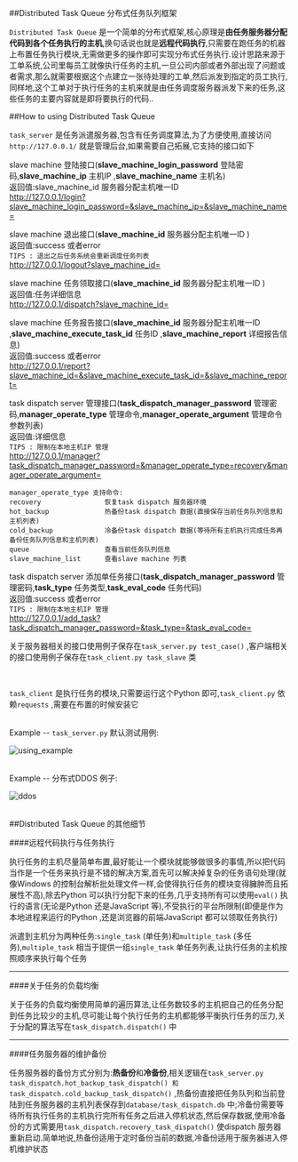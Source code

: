 
##Distributed Task Queue 分布式任务队列框架

  `Distributed Task Queue` 是一个简单的分布式框架,核心原理是**由任务服务器分配代码到各个任务执行的主机**,换句话说也就是**远程代码执行**,只需要在跑任务的机器上布置任务执行模块,无需做更多的操作即可实现分布式任务执行.设计思路来源于工单系统,公司里每员工就像执行任务的主机,一旦公司内部或者外部出现了问题或者需求,那么就需要根据这个点建立一张待处理的工单,然后派发到指定的员工执行,同样地,这个工单对于执行任务的主机来就是由任务调度服务器派发下来的任务,这些任务的主要内容就是即将要执行的代码..
  
##How to using Distributed Task Queue 

  `task_server` 是任务派遣服务器,包含有任务调度算法,为了方便使用,直接访问`http://127.0.0.1/` 就是管理后台,如果需要自己拓展,它支持的接口如下<br/>
  
  slave machine 登陆接口(**slave_machine_login_password** 登陆密码,**slave_machine_ip** 主机IP ,**slave_machine_name** 主机名)<br/>
  返回值:slave_machine_id 服务器分配主机唯一ID <br/>
    http://127.0.0.1/login?slave_machine_login_password=&slave_machine_ip=&slave_machine_name=
  
  slave machine 退出接口(**slave_machine_id** 服务器分配主机唯一ID )<br/>
  返回值:success 或者error <br/>
  `TIPS : 退出之后任务系统会重新调度任务列表`<br/>
    http://127.0.0.1/logout?slave_machine_id=
  
  slave machine 任务领取接口(**slave_machine_id** 服务器分配主机唯一ID )<br/>
  返回值:任务详细信息<br/>
    http://127.0.0.1/dispatch?slave_machine_id=
  
  slave machine 任务报告接口(**slave_machine_id** 服务器分配主机唯一ID ,**slave_machine_execute_task_id** 任务ID ,**slave_machine_report** 详细报告信息)<br/>
  返回值:success 或者error <br/>
    http://127.0.0.1/report?slave_machine_id=&slave_machine_execute_task_id=&slave_machine_report=
    
  task dispatch server 管理接口(**task_dispatch_manager_password** 管理密码,**manager_operate_type** 管理命令,**manager_operate_argument** 管理命令参数列表)<br/>
  返回值:详细信息<br/>
  `TIPS : 限制在本地主机IP 管理`<br/>
    http://127.0.0.1/manager?task_dispatch_manager_password=&manager_operate_type=recovery&manager_operate_argument=
    
    manager_operate_type 支持命令:
    recovery                恢复task dispatch 服务器环境
    hot_backup              热备份task dispatch 数据(直接保存当前任务队列信息和主机列表)
    cold_backup             冷备份task dispatch 数据(等待所有主机执行完成任务再备份任务队列信息和主机列表)
    queue                   查看当前任务队列信息
    slave_machine_list      查看slave machine 列表
    
  task dispatch server 添加单任务接口(**task_dispatch_manager_password** 管理密码,**task_type** 任务类型,**task_eval_code** 任务代码)<br/>
  返回值:success 或者error<br/>
  `TIPS : 限制在本地主机IP 管理`<br/>
    http://127.0.0.1/add_task?task_dispatch_manager_password=&task_type=&task_eval_code=
  
  关于服务器相关的接口使用例子保存在`task_server.py test_case()` ,客户端相关的接口使用例子保存在`task_client.py task_slave` 类
  
  <br/>
  
  `task_client` 是执行任务的模块,只需要运行这个Python 即可,`task_client.py` 依赖`requests` ,需要在布置的时候安装它<br/><br/>

  Example -- `task_server.py` 默认测试用例:<br/>

  ![using_example](https://raw.githubusercontent.com/lcatro/Distributed-Task-Queue/master/readme_pic/using_example.png)<br/><br/>

  Example -- 分布式DDOS 例子:<br/>

  ![ddos](https://raw.githubusercontent.com/lcatro/Distributed-Task-Queue/master/readme_pic/ddos.png)<br/><br/>


##Distributed Task Queue 的其他细节

####远程代码执行与任务执行

  执行任务的主机尽量简单布置,最好能让一个模块就能够做很多的事情,所以把代码当作是一个任务来执行是不错的解决方案,首先可以解决掉复杂的任务语句处理(就像Windows 的控制台解析批处理文件一样,会使得执行任务的模块变得臃肿而且拓展性不高),除去Python 可以执行分配下来的任务,几乎支持所有可以使用`eval()` 执行的语言(无论是Python 还是JavaScript 等),不受执行的平台所限制(即便是作为本地进程来运行的Python ,还是浏览器的前端JavaScript 都可以领取任务执行)<br/>

  派遣到主机分为两种任务:`single_task` (单任务)和`multiple_task` (多任务),`multiple_task` 相当于提供一组`single_task` 单任务列表,让执行任务的主机按照顺序来执行每个任务

---

####关于任务的负载均衡

  关于任务的负载均衡使用简单的遍历算法,让任务数较多的主机把自己的任务分配到任务比较少的主机,尽可能让每个执行任务的主机都能够平衡执行任务的压力,关于分配的算法写在`task_dispatch.dispatch()` 中

---

####任务服务器的维护备份

  任务服务器的备份方式分别为:**热备份**和**冷备份**,相关逻辑在`task_server.py task_dispatch.hot_backup_task_dispatch() 和task_dispatch.cold_backup_task_dispatch()` ,热备份直接把任务队列和当前登陆到任务服务器的主机列表保存到`database/task_dispatch.db` 中;冷备份需要等待所有执行任务的主机执行完所有任务之后进入停机状态,然后保存数据,使用冷备份的方式需要用`task_dispatch.recovery_task_dispatch()` 使dispatch 服务器重新启动.简单地说,热备份适用于定时备份当前的数据,冷备份适用于服务器进入停机维护状态
